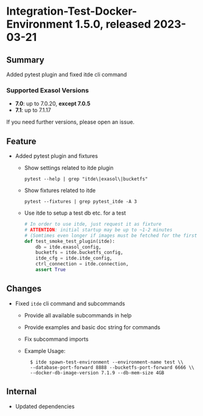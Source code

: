 # Integration-Test-Docker-Environment 1.5.0, released 2023-03-21

## Summary

Added pytest plugin and fixed itde cli command

### Supported Exasol Versions

* **7.0**: up to 7.0.20, **except 7.0.5**
* **7.1**: up to 7.1.17

If you need further versions, please open an issue.

## Feature
- Added pytest plugin and fixtures

    - Show settings related to itde plugin

        ```shell
        pytest --help | grep "itde\|exasol\|bucketfs"
        ```
    - Show fixtures related to itde

        ```shell
        pytest --fixtures | grep pytest_itde -A 3
        ```
    
    - Use itde to setup a test db etc. for a test

      ```python
      # In order to use itde, just request it as fixture
      # ATTENTION: initial startup may be up to ~1-2 minutes
      # (Somtimes even longer if images must be fetched for the first time)
      def test_smoke_test_plugin(itde):
          db = itde.exasol_config,
          bucketfs = itde.bucketfs_config,
          itde_cfg = itde.itde_config,
          ctrl_connection = itde.connection,
          assert True
      ```

## Changes
- Fixed `itde` cli command and subcommands
  - Provide all available subcommands in help
  - Provide examples and basic doc string for commands
  - Fix subcommand imports
  - Example Usage:

      ```shell
        $ itde spawn-test-environment --environment-name test \\
        --database-port-forward 8888 --bucketfs-port-forward 6666 \\
        --docker-db-image-version 7.1.9 --db-mem-size 4GB
      ```

## Internal
- Updated dependencies
